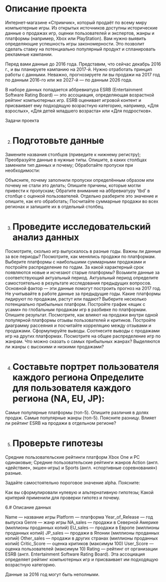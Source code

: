 # Описание проекта

Интернет-магазине «Стримчик», который продаёт по всему миру компьютерные игры.
Из открытых источников доступны исторические данные о продажах игр,
оценки пользователей и экспертов, жанры и платформы (например, Xbox или PlayStation).
Вам нужно выявить определяющие успешность игры закономерности. 
Это позволит сделать ставку на потенциально популярный продукт и спланировать рекламные кампании.

Перед вами данные до 2016 года. Представим, что сейчас декабрь 2016 г.,
 и вы планируете кампанию на 2017-й. Нужно отработать принцип работы с данными.
Неважно, прогнозируете ли вы продажи на 2017 год по данным 2016-го или же 2027-й — по данным 2026 года.

В наборе данных попадается аббревиатура ESRB (Entertainment Software Rating Board) — это ассоциация,
определяющая возрастной рейтинг компьютерных игр.
ESRB оценивает игровой контент и присваивает ему подходящую возрастную категорию, например,
«Для взрослых», «Для детей младшего возраста» или «Для подростков».

Задачи проекта

2. # Подготовьте данные

Замените названия столбцов (приведите к нижнему регистру);
Преобразуйте данные в нужные типы. Опишите, в каких столбцах заменили тип данных и почему;
Обработайте пропуски при необходимости:

Объясните, почему заполнили пропуски определённым образом или почему не стали это делать;
Опишите причины, которые могли привести к пропускам;
Обратите внимание на аббревиатуру 'tbd' в столбце с оценкой пользователей. 
Отдельно разберите это значение и опишите, как его обработать;
Посчитайте суммарные продажи во всех регионах и запишите их в отдельный столбец.

3. # Проведите исследовательский анализ данных

Посмотрите, сколько игр выпускалось в разные годы. Важны ли данные за все периоды?
Посмотрите, как менялись продажи по платформам.
Выберите платформы с наибольшими суммарными продажами и постройте распределение по годам.
За какой характерный срок появляются новые и исчезают старые платформы?
Возьмите данные за соответствующий актуальный период.
Актуальный период определите самостоятельно в результате исследования предыдущих вопросов. 
Основной фактор — эти данные помогут построить прогноз на 2017 год.
Не учитывайте в работе данные за предыдущие годы.
Какие платформы лидируют по продажам, растут или падают? Выберите несколько потенциально прибыльных платформ.
Постройте график «ящик с усами» по глобальным продажам игр в разбивке по платформам. Опишите результат.
Посмотрите, как влияют на продажи внутри одной популярной платформы отзывы пользователей и критиков. 
Постройте диаграмму рассеяния и посчитайте корреляцию между отзывами и продажами. Сформулируйте выводы.
Соотнесите выводы с продажами игр на других платформах.
Посмотрите на общее распределение игр по жанрам. Что можно сказать о самых прибыльных жанрах? 
Выделяются ли жанры с высокими и низкими продажами?

4. # Составьте портрет пользователя каждого региона Определите для пользователя каждого региона (NA, EU, JP):

Самые популярные платформы (топ-5). Опишите различия в долях продаж.
Самые популярные жанры (топ-5). Поясните разницу.
Влияет ли рейтинг ESRB на продажи в отдельном регионе?

5. # Проверьте гипотезы

Средние пользовательские рейтинги платформ Xbox One и PC одинаковые;
Средние пользовательские рейтинги жанров Action (англ. «действие», экшен-игры) и Sports (англ. «спортивные соревнования») разные.

Задайте самостоятельно пороговое значение alpha. Поясните:

Как вы сформулировали нулевую и альтернативную гипотезы;
Какой критерий применили для проверки гипотез и почему.

6.# Описание данных

Name — название игры
Platform — платформа
Year_of_Release — год выпуска
Genre — жанр игры
NA_sales — продажи в Северной Америке (миллионы проданных копий)
EU_sales — продажи в Европе (миллионы проданных копий)
JP_sales — продажи в Японии (миллионы проданных копий)
Other_sales — продажи в других странах (миллионы проданных копий)
Critic_Score — оценка критиков (максимум 100)
User_Score — оценка пользователей (максимум 10)
Rating — рейтинг от организации ESRB (англ. Entertainment Software Rating Board). 
Эта ассоциация определяет рейтинг компьютерных игр и присваивает им подходящую возрастную категорию.

Данные за 2016 год могут быть неполными.
